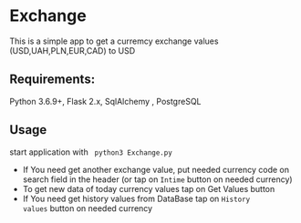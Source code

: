 # Exchange
This is a simple app to get a curremcy exchange values (USD,UAH,PLN,EUR,CAD) to USD

## Requirements:
Python 3.6.9+, Flask 2.x, SqlAlchemy , PostgreSQL

## Usage
start application with <code> python3 Exchange.py </code>

* If You need get another exchange value, put needed currency code on search field in the header (or tap on <code>Intime</code> button on needed currency)
* To get new data of today currency values tap on Get Values button
* If You need get history values from DataBase tap on <code>History values</code> button on needed currency
